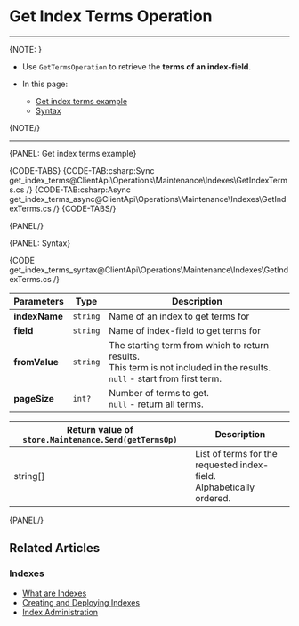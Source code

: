 # Get Index Terms Operation

---

{NOTE: }

* Use `GetTermsOperation` to retrieve the **terms of an index-field**.  

* In this page:
    * [Get index terms example](../../../../client-api/operations/maintenance/indexes/get-terms#get-index-terms-example)
    * [Syntax](../../../../client-api/operations/maintenance/indexes/get-terms#syntax)

{NOTE/}

---

{PANEL: Get index terms example}

{CODE-TABS}
{CODE-TAB:csharp:Sync get_index_terms@ClientApi\Operations\Maintenance\Indexes\GetIndexTerms.cs /}
{CODE-TAB:csharp:Async get_index_terms_async@ClientApi\Operations\Maintenance\Indexes\GetIndexTerms.cs /}
{CODE-TABS/}

{PANEL/}

{PANEL: Syntax}

{CODE get_index_terms_syntax@ClientApi\Operations\Maintenance\Indexes\GetIndexTerms.cs /}

| Parameters | Type | Description |
| - | - | - |
| **indexName** | `string` | Name of an index to get terms for |
| **field** | `string` | Name of index-field to get terms for |
| **fromValue** | `string` | The starting term from which to return results.<br>This term is not included in the results.<br>`null` - start from first term. |
| **pageSize** | `int?` | Number of terms to get.<br>`null` - return all terms.  |

| Return value of `store.Maintenance.Send(getTermsOp)` | Description |
| - |- |
| string[] | List of terms for the requested index-field. <br> Alphabetically ordered. |

{PANEL/}

## Related Articles

### Indexes

- [What are Indexes](../../../../indexes/what-are-indexes)
- [Creating and Deploying Indexes](../../../../indexes/creating-and-deploying)
- [Index Administration](../../../../indexes/index-administration)
